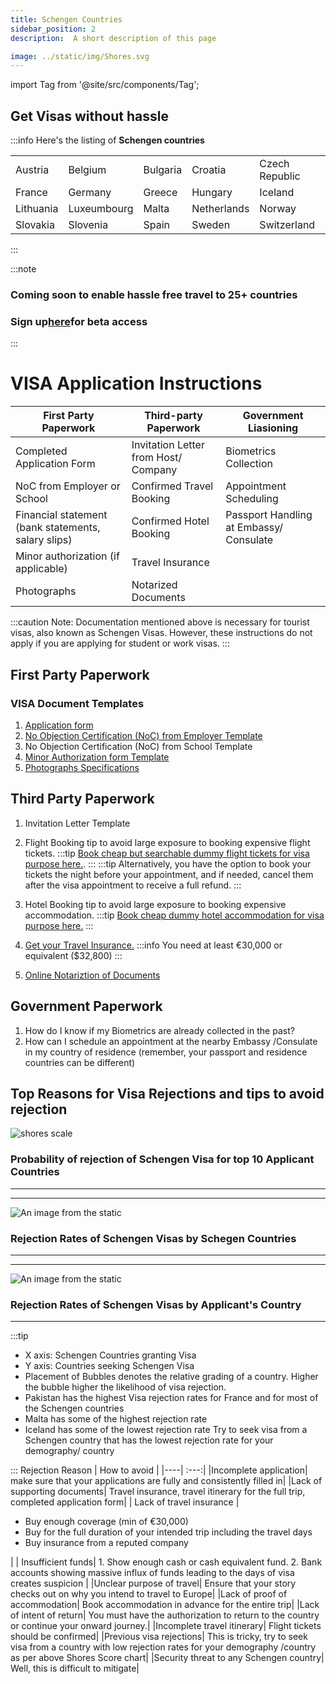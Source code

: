 ```yaml
---
title: Schengen Countries
sidebar_position: 2
description:  A short description of this page

image: ../static/img/Shores.svg
---
```


import Tag from '@site/src/components/Tag';

## Get Visas without hassle
:::info
Here's the listing of **Schengen countries**

| | | | | | | |
|----| ---| ---|---|---|---|---|
| Austria     | Belgium   |Bulgaria   | Croatia       |Czech Republic   |Denmark    |Estonia    | Finland | 
| France      | Germany   | Greece    | Hungary       |Iceland          |Italy      | Latvia    | Liechtenstein|
| Lithuania   |Luxeumbourg| Malta     | Netherlands   |Norway           | Poland    | Portugal  | Romania| 
| Slovakia    | Slovenia  | Spain     | Sweden        |Switzerland
:::

:::note
### <Tag color="#FF5733">Coming soon</Tag> to enable hassle free travel to 25+ countries
### Sign up<Tag color="#ffff00">[here](https://forms.gle/ZcgejFST9XRTyorJ6)</Tag>for <Tag color="#FF5733">beta access</Tag>
:::

  ##
# VISA Application Instructions
| First Party Paperwork | Third-party Paperwork | Government Liasioning |
|----| ---| ---|
| Completed Application Form                         | Invitation Letter from Host/ Company      |Biometrics Collection                      |
| NoC from Employer or School                        | Confirmed Travel Booking                  |Appointment Scheduling                     |
| Financial statement (bank statements, salary slips)| Confirmed Hotel Booking                   | Passport Handling at Embassy/ Consulate   |
| Minor authorization (if applicable)                | Travel Insurance                          |                                           |
| Photographs                                        | Notarized Documents                       |                                           |

:::caution
Note: Documentation mentioned above is necessary for tourist visas, also known as Schengen Visas. However, these instructions do not apply if you are applying for student or work visas.
:::


## First Party Paperwork
### VISA Document Templates
1. [Application form](https://drive.google.com/file/d/1121z_atnTck6qZqaY14MbiBZC2wsNJb0/view?usp=drive_link)
2. [No Objection Certification (NoC) from Employer Template](https://docs.google.com/document/d/1712T7LsoqOwMQv-s7HEiZPJW8D2EoAmXF3yoeRxW-ek/edit?usp=drive_link)
3. No Objection Certification (NoC) from School Template 
4. [Minor Authorization form Template](https://docs.google.com/document/d/1lUVQYc6_s_7lSaOcBSgq-pkRF_umuJZK/edit?usp=drive_link&ouid=105787849237823676654&rtpof=true&sd=true)
5. [Photographs Specifications](https://www.government.nl/topics/identification-documents/requirements-for-photos)


## Third Party Paperwork
1. Invitation Letter Template
2. Flight Booking tip to avoid large exposure to booking expensive flight tickets. 
:::tip
[Book cheap but searchable dummy flight tickets for visa purpose here.](https://dummyflights.com/). 
:::
:::tip
Alternatively, you have the option to book your tickets the night before your appointment, and if needed, cancel them after the visa appointment to receive a full refund.
:::

3. Hotel Booking tip to avoid large exposure to booking expensive accommodation. 
:::tip
[Book cheap dummy hotel accommodation for visa purpose here.](https://dummyflights.com/)
:::

4. [Get your Travel Insurance.](https://www.axatravelinsurance.com/destination/schengen?utm_source=google&utm_medium=cpc&utm_campaign=AXA_{campaignName}_{adgroupName}&utm_term=&gad_source=1&gclid=CjwKCAjwtqmwBhBVEiwAL-WAYU6GESd5jAUAWUAOZac7u-zq9Km4UmLHPPhOYqPb3OF9yBkUk_BKwhoCOkYQAvD_BwE) 
:::info
You need at least €30,000 or equivalent ($32,800)
:::
5. [Online Notariztion of Documents](https://www.notarize.com/)


## Government Paperwork
1. How do I know if my Biometrics are already collected in the past?
2. How can I schedule an appointment at the nearby Embassy /Consulate in my country of residence (remember, your passport and residence countries can be different)


## Top Reasons for Visa Rejections and tips to avoid rejection

![shores scale](/img/Shores.svg)
### Probability of rejection of Schengen Visa for top 10 Applicant Countries

---
---

![An image from the static](/img/RejRate-ScCou.png)
### Rejection Rates of Schengen Visas by Schegen Countries

---
---

![An image from the static](/img/RejRate-AppCou.png)
### Rejection Rates of Schengen Visas by Applicant's Country


---

:::tip
- X axis: Schengen Countries granting Visa
- Y axis: Countries seeking Schengen Visa
- Placement of Bubbles denotes the relative grading of a country. Higher the bubble higher the likelihood of visa rejection.
- Pakistan has the highest Visa rejection rates for France and for most of the Schengen countries
- Malta has some of the highest rejection rate
- Iceland has some of the lowest rejection rate
Try to seek visa from a Schengen country that has the lowest rejection rate for your demography/ country

:::
 Rejection Reason | How to avoid |
|----| :---:|
|Incomplete application| make sure that your applications are fully and consistently filled in|
|Lack of supporting documents| Travel insurance, travel itinerary for the full trip, completed application form|
| Lack of travel insurance | <ul><li>Buy enough coverage (min of €30,000)</li><li>Buy for the full duration of your intended trip including the travel days</li><li>Buy insurance from a reputed company</li></ul>|
| Insufficient funds| 1. Show enough cash or cash equivalent fund. 2. Bank accounts showing massive influx of funds leading to the days of visa creates suspicion |
|Unclear purpose of travel| Ensure that your story checks out on why you intend to travel to Europe|
|Lack of proof of accommodation| Book accommodation in advance for the entire trip|
|Lack of intent of return| You must have the authorization to return to the country or continue your onward journey.|
|Incomplete travel itinerary| Flight tickets should be confirmed|
|Previous visa rejections| This is tricky, try to seek visa from a country with low rejection rates for your demography /country as per above Shores Score chart|
|Security threat to any Schengen country| Well, this is difficult to mitigate|


